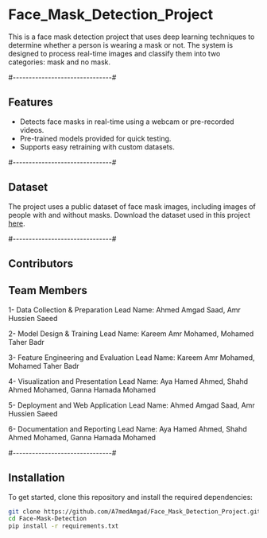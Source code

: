 # Face_Mask_Detection_Project
This is a face mask detection project that uses deep learning techniques to determine whether a person is wearing a mask or not. The system is designed to process real-time images and classify them into two categories: mask and no mask.

#-------------------------------#
## Features
- Detects face masks in real-time using a webcam or pre-recorded videos.
- Pre-trained models provided for quick testing.
- Supports easy retraining with custom datasets.

#-------------------------------#
## Dataset
The project uses a public dataset of face mask images, including images of people with and without masks. Download the dataset used in this project [here](https://www.kaggle.com/datasets/omkargurav/face-mask-dataset/code).

#-------------------------------#
## Contributors
## Team Members
1- Data Collection & Preparation Lead
Name: Ahmed Amgad Saad, Amr Hussien Saeed

2- Model Design & Training Lead
Name: Kareem Amr Mohamed, Mohamed Taher Badr


3- Feature Engineering and Evaluation Lead
Name: Kareem Amr Mohamed, Mohamed Taher Badr


4- Visualization and Presentation Lead
Name: Aya Hamed Ahmed, Shahd Ahmed Mohamed, Ganna Hamada Mohamed 


5- Deployment and Web Application Lead
Name: Ahmed Amgad Saad, Amr Hussien Saeed


6- Documentation and Reporting Lead
Name: Aya Hamed Ahmed, Shahd Ahmed Mohamed, Ganna Hamada Mohamed 

#-------------------------------#
## Installation
To get started, clone this repository and install the required dependencies:
```bash
git clone https://github.com/A7medAmgad/Face_Mask_Detection_Project.git
cd Face-Mask-Detection
pip install -r requirements.txt
